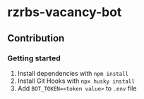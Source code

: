 # rzrbs-vacancy-bot

## Contribution

### Getting started

1. Install dependencies with `npm install`
2. Install Git Hooks with `npx husky install`
3. Add `BOT_TOKEN=<token value>` to `.env` file
